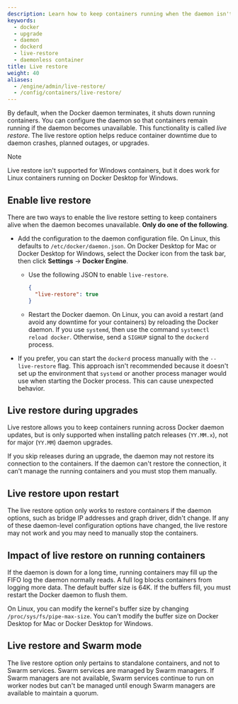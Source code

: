 ```yaml
---
description: Learn how to keep containers running when the daemon isn't available
keywords:
  - docker
  - upgrade
  - daemon
  - dockerd
  - live-restore
  - daemonless container
title: Live restore
weight: 40
aliases:
  - /engine/admin/live-restore/
  - /config/containers/live-restore/
---
```


By default, when the Docker daemon terminates, it shuts down running containers.
You can configure the daemon so that containers remain running if the daemon
becomes unavailable. This functionality is called _live restore_. The live restore
option helps reduce container downtime due to daemon crashes, planned outages,
or upgrades.

> [!NOTE]
>
> Live restore isn't supported for Windows containers, but it does work for
> Linux containers running on Docker Desktop for Windows.

## Enable live restore

There are two ways to enable the live restore setting to keep containers alive
when the daemon becomes unavailable. **Only do one of the following**.

- Add the configuration to the daemon configuration file. On Linux, this
  defaults to `/etc/docker/daemon.json`. On Docker Desktop for Mac or Docker
  Desktop for Windows, select the Docker icon from the task bar, then click
  **Settings** -> **Docker Engine**.

  - Use the following JSON to enable `live-restore`.

    ```json
    {
      "live-restore": true
    }
    ```

  - Restart the Docker daemon. On Linux, you can avoid a restart (and avoid any
    downtime for your containers) by reloading the Docker daemon. If you use
    `systemd`, then use the command `systemctl reload docker`. Otherwise, send a
    `SIGHUP` signal to the `dockerd` process.

- If you prefer, you can start the `dockerd` process manually with the
  `--live-restore` flag. This approach isn't recommended because it doesn't
  set up the environment that `systemd` or another process manager would use
  when starting the Docker process. This can cause unexpected behavior.

## Live restore during upgrades

Live restore allows you to keep containers running across Docker daemon updates,
but is only supported when installing patch releases (`YY.MM.x`), not for
major (`YY.MM`) daemon upgrades.

If you skip releases during an upgrade, the daemon may not restore its
connection to the containers. If the daemon can't restore the connection, it
can't manage the running containers and you must stop them manually.

## Live restore upon restart

The live restore option only works to restore containers if the daemon options,
such as bridge IP addresses and graph driver, didn't change. If any of these
daemon-level configuration options have changed, the live restore may not work
and you may need to manually stop the containers.

## Impact of live restore on running containers

If the daemon is down for a long time, running containers may fill up the FIFO
log the daemon normally reads. A full log blocks containers from logging more
data. The default buffer size is 64K. If the buffers fill, you must restart
the Docker daemon to flush them.

On Linux, you can modify the kernel's buffer size by changing
`/proc/sys/fs/pipe-max-size`. You can't modify the buffer size on Docker Desktop for
Mac or Docker Desktop for Windows.

## Live restore and Swarm mode

The live restore option only pertains to standalone containers, and not to Swarm
services. Swarm services are managed by Swarm managers. If Swarm managers are
not available, Swarm services continue to run on worker nodes but can't be
managed until enough Swarm managers are available to maintain a quorum.
